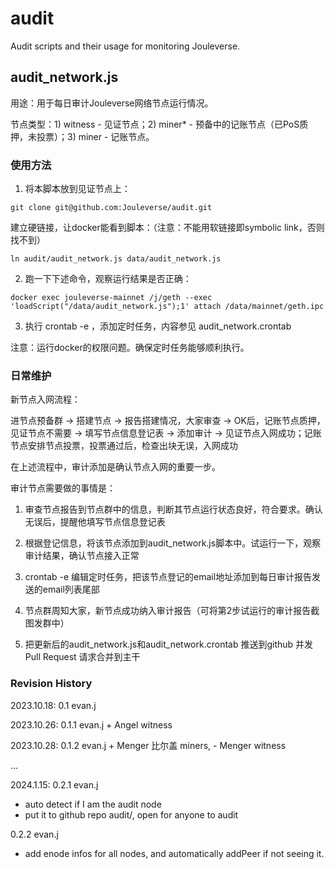 # audit

Audit scripts and their usage for monitoring Jouleverse.

## audit_network.js

用途：用于每日审计Jouleverse网络节点运行情况。

节点类型：1) witness - 见证节点；2) miner\* - 预备中的记账节点（已PoS质押，未投票）；3) miner - 记账节点。

### 使用方法

1) 将本脚本放到见证节点上：

```
git clone git@github.com:Jouleverse/audit.git
```

建立硬链接，让docker能看到脚本：（注意：不能用软链接即symbolic link，否则找不到）

```
ln audit/audit_network.js data/audit_network.js
```

2) 跑一下下述命令，观察运行结果是否正确：

```
docker exec jouleverse-mainnet /j/geth --exec 'loadScript("/data/audit_network.js");1' attach /data/mainnet/geth.ipc
```

3) 执行 crontab -e ，添加定时任务，内容参见 audit_network.crontab

注意：运行docker的权限问题。确保定时任务能够顺利执行。

### 日常维护

新节点入网流程：

进节点预备群 -> 搭建节点 -> 报告搭建情况，大家审查 -> OK后，记账节点质押，见证节点不需要 -> 填写节点信息登记表 -> 添加审计 -> 见证节点入网成功；记账节点安排节点投票，投票通过后，检查出块无误，入网成功

在上述流程中，审计添加是确认节点入网的重要一步。

审计节点需要做的事情是：

1. 审查节点报告到节点群中的信息，判断其节点运行状态良好，符合要求。确认无误后，提醒他填写节点信息登记表

2. 根据登记信息，将该节点添加到audit_network.js脚本中。试运行一下，观察审计结果，确认节点接入正常

3. crontab -e 编辑定时任务，把该节点登记的email地址添加到每日审计报告发送的email列表尾部

4. 节点群周知大家，新节点成功纳入审计报告（可将第2步试运行的审计报告截图发群中）

5. 把更新后的audit_network.js和audit_network.crontab 推送到github 并发 Pull Request 请求合并到主干

### Revision History

2023.10.18: 0.1 evan.j

2023.10.26: 0.1.1 evan.j + Angel witness

2023.10.28: 0.1.2 evan.j + Menger 比尔盖 miners, - Menger witness

...

2024.1.15: 0.2.1 evan.j
- auto detect if I am the audit node
- put it to github repo audit/, open for anyone to audit

0.2.2 evan.j
- add enode infos for all nodes, and automatically addPeer if not seeing it.

